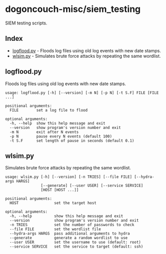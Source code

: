 # dogoncouch-misc/siem\_testing
SIEM testing scripts.

## Index
- [logflood.py](#logfloodpy) - Floods log files using old log events with new date stamps.
- [wlsim.py](#wlsimpy) - Simulates brute force attacks by repeating the same wordlist.

## logflood.py
Floods log files using old log events with new date stamps.

```
usage: logflood.py [-h] [--version] [-m N] [-p N] [-t S.F] FILE [FILE ...]

positional arguments:
  FILE        set a log file to flood

optional arguments:
  -h, --help  show this help message and exit
  --version   show program's version number and exit
  -m N        exit after N events
  -p N        pause every N events (default 100)
  -t S.F      set length of pause in seconds (default 0.1)
```

## wlsim.py
Simulates brute force attacks by repeating the same wordlist.

```
usage: wlsim.py [-h] [--version] [-n TRIES] [--file FILE] [--hydra-args HARGS]
                [--generate] [--user USER] [--service SERVICE]
                [HOST [HOST ...]]

positional arguments:
  HOST                set the target host

optional arguments:
  -h, --help          show this help message and exit
  --version           show program's version number and exit
  -n TRIES            set the number of passwords to check
  --file FILE         set the wordlist file
  --hydra-args HARGS  pass additional arguments to hydra
  --generate          generate a random wordlist to use
  --user USER         set the username to use (default: root)
  --service SERVICE   set the service to target (default: ssh)
```
